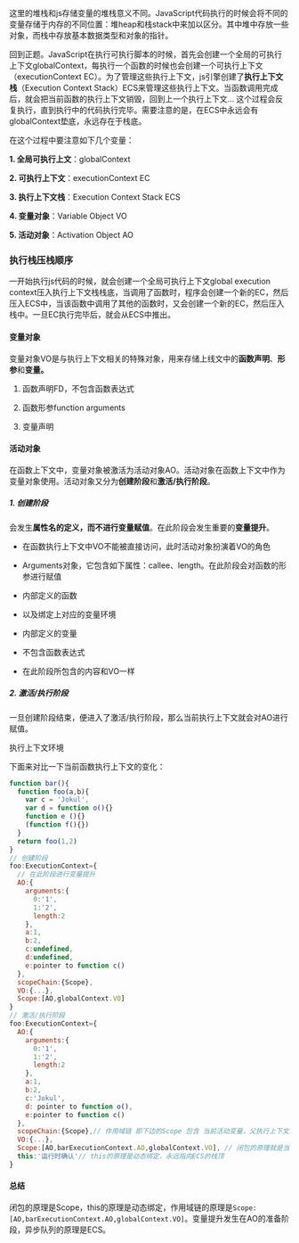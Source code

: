 这里的堆栈和js存储变量的堆栈意义不同。JavaScript代码执行的时候会将不同的变量存储于内存的不同位置：堆heap和栈stack中来加以区分。其中堆中存放一些对象，而栈中存放基本数据类型和对象的指针。

回到正题。JavaScript在执行可执行脚本的时候，首先会创建一个全局的可执行上下文globalContext，每执行一个函数的时候也会创建一个可执行上下文（executionContext EC）。为了管理这些执行上下文，js引擎创建了**执行上下文栈**（Execution Context Stack）ECS来管理这些执行上下文。当函数调用完成后，就会把当前函数的执行上下文销毁，回到上一个执行上下文... 这个过程会反复执行，直到执行中的代码执行完毕。需要注意的是，在ECS中永远会有globalContext垫底，永远存在于栈底。

在这个过程中要注意如下几个变量：

**1. 全局可执行上文**：globalContext

**2. 可执行上下文**：executionContext EC

**3. 执行上下文栈**：Execution Context Stack  ECS

**4. 变量对象**：Variable Object VO

**5. 活动对象**：Activation Object  AO

### 执行栈压栈顺序

一开始执行js代码的时候，就会创建一个全局可执行上下文global execution context压入执行上下文栈栈底，当调用了函数时，程序会创建一个新的EC，然后压入ECS中，当该函数中调用了其他的函数时，又会创建一个新的EC，然后压入栈中。一旦EC执行完毕后，就会从ECS中推出。

#### **变量对象**

变量对象VO是与执行上下文相关的特殊对象，用来存储上线文中的**函数声明**、**形参**和**变量。**

1. 函数声明FD，不包含函数表达式

1. 函数形参function arguments

1. 变量声明

#### **活动对象**

在函数上下文中，变量对象被激活为活动对象AO。活动对象在函数上下文中作为变量对象使用。活动对象又分为**创建阶段**和**激活/执行阶段**。

##### 1. 创建阶段

会发生**属性名的定义，而不进行变量赋值**。在此阶段会发生重要的**变量提升**。

- 在函数执行上下文中VO不能被直接访问，此时活动对象扮演着VO的角色

- Arguments对象，它包含如下属性：callee、length。在此阶段会对函数的形参进行赋值

- 内部定义的函数

- 以及绑定上对应的变量环境

- 内部定义的变量

- 不包含函数表达式

- 在此阶段所包含的内容和VO一样

##### 2. 激活/执行阶段

一旦创建阶段结束，便进入了激活/执行阶段，那么当前执行上下文就会对AO进行赋值。

执行上下文环境

下面来对比一下当前函数执行上下文的变化：

```js
function bar(){
  function foo(a,b){
    var c = 'Jokul',
    var d = function o(){}
    function e (){}
    (function f(){})
  }
  return foo(1,2)
}
// 创建阶段
foo:ExecutionContext={
  // 在此阶段进行变量提升
  AO:{
    arguments:{
      0:'1',
      1:'2',
      length:2
    },
    a:1,
    b:2,
    c:undefined,
    d:undefined,
    e:pointer to function c()
  },
  scopeChain:{Scope},
  VO:{...},
  Scope:[AO,globalContext.VO]
}
// 激活/执行阶段
foo:ExecutionContext={
  AO:{
    arguments:{
      0:'1',
      1:'2',
      length:2
    },
    a:1,
    b:2,
    c:'Jokul',
    d: pointer to function o(),
    e:pointer to function c()
  },
  scopeChain:{Scope},// 作用域链 即下边的Scope 包含 当前活动变量，父执行上下文的AO...以及全局执行上下文的VO
  VO:{...},
  Scope:[AO,barExecutionContext.AO,globalContext.VO], // 闭包的原理就是当bar环境已经被销毁，但是foo的作用域链中还保存着bar中的变量，这就形成了闭包。
  this:'运行时确认'// this的原理是动态绑定，永远指向ECS的栈顶
}
```

#### 总结

闭包的原理是Scope，this的原理是动态绑定，作用域链的原理是`Scope:[AO,barExecutionContext.AO,globalContext.VO]`。变量提升发生在AO的准备阶段，异步队列的原理是ECS。